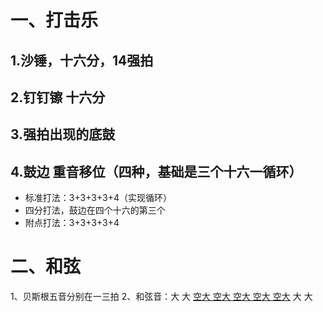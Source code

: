 # 一、打击乐
## 1.沙锤，十六分，14强拍

## 2.钉钉镲 十六分

## 3.强拍出现的底鼓

## 4.鼓边 重音移位（四种，基础是三个十六一循环）

- 标准打法：3+3+3+3+4（实现循环）
- 四分打法，鼓边在四个十六的第三个
- 附点打法：3+3+3+3+4

# 二、和弦
1、贝斯根五音分别在一三拍
2、和弦音：大 大 <u>空大 空大 空大 空大 空大</u> 大 大
